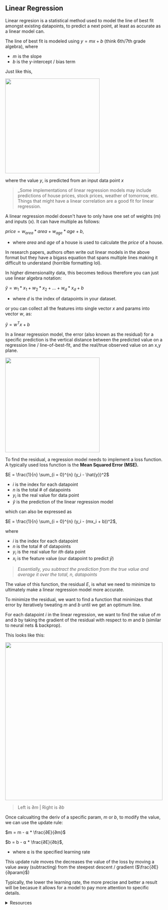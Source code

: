## Linear Regression

Linear regresion is a statistical method used to model the line of best fit amongst existing datapoints, to predict a next point, at least as accurate as a linear model can.

The line of best fit is modeled using $y = mx + b$ (think 6th/7th grade algebra), where 
- $m$ is the slope
- $b$ is the y-intercept / bias term

Just like this,

<img src = "https://www.scribbr.co.uk/wp-content/uploads//2020/02/simple-linear-regression-in-r-graph-example.png" width = 300>


where the value $y$, is predicted from an input data point $x$

> _Some implementations of linear regression models may include predictions of house prices, stock prices, weather of tomorrow, etc. Things that might have a linear correlation are a good fit for linear regression.

A linear regression model doesn't have to only have one set of weights (m) and inputs (x). It can have multiple as follows:

$price = w_{area} * area + w_{age} * age + b$,

- where $area$ and $age$ of a house is used to calculate the $price$ of a house.


In research papers, authors often write out linear models in the above format but they have a bigass equation that spans multiple lines making it difficult to understand (horrible formatting lol).

In higher dimensionality data, this becomes tedious therefore you can just use linear algebra notation:

$\hat{y} = w_{1} * x_1 + w_{2} * x_2 + ... + w_{d} * x_d + b$

- where $d$ is the index of datapoints in your dataset.

or you can collect all the features into single vector $x$ and params into vector $w$, as:

$\hat{y} = w^Tx + b$ 


In a linear regression model, the error (also known as the residual) for a specific prediction is the vertical distance between the predicted value on a regression line / line-of-best-fit, and the real/true observed value on an x,y plane.


<img src = "https://community.cloudera.com/t5/image/serverpage/image-id/25068iFF075A5AEC3B8528/image-size/medium?v=v2&px=400" width = 300>


To find the residual, a regression model needs to implement a loss function. A typically used loss function is the **Mean Squared Error (MSE).**

$E = \frac{1}{n} \sum_{i = 0}^{n} (y_i - \hat{y})^2$

- $i$ is the index for each datapoint
- $n$ is the total # of datapoints
- $y_i$ is the real value for  data point
- $\hat{y}$ is the prediction of the linear regression model

which can also be expressed as

$E = \frac{1}{n} \sum_{i = 0}^{n} (y_i - (mx_i + b))^2$,

where 

- $i$ is the index for each datapoint
- $n$ is the total # of datapoints
- $y_i$ is the real value for $ith$ data point
- $x_i$ is the feature value (our datapoint to predict $\hat{y}$)

> _Essentially, you subtract the prediction from the true value and average it over the total, n, datapoints_

The value of this function, the residual $E$, is what we need to minimize to ultimately make a linear regression model more accurate.

To minimize the residual, we want to find a function that minimizes that error by iteratively tweating $m$ and $b$ until we get an optimum line.

For each datapoint $i$ in the linear regression, we want to find the value of $m$ and $b$ by taking the gradient of the residual with respect to $m$ and $b$ (similar to neural nets & backprop).

This looks like this:

<img src = "imagebacklog/derivMSE.png" width = 500>


> Left is $∂m$ | Right is $∂b$

Once calcualting the deriv of a specific param, $m$ or $b$, to modify the value, we can use the update rule:

$m = m - ⍺ * \frac{∂E}{∂m}$

$b = b - ⍺ * \frac{∂E}{∂b}$,

- where ⍺ is the specified learning rate

This update rule moves the decreases the value of the loss by moving a value away (subtracting) from the steepest descent / gradient ($\frac{∂E}{∂param}$)

Typically, the lower the learning rate, the more precise and better a result will be becasue it allows for a model to pay more attention to specific details.


<details>
<summary> Resources </summary>
- [Neural-Nine's Linear Regression from Scratch in Python](https://www.youtube.com/watch?v=VmbA0pi2cRQ)
- [D2l.ai Linear Neural Networks Pytorch Version](https://github.com/dsgiitr/d2l-pytorch/tree/master/Ch05_Linear_Neural_Networks)
</details>
